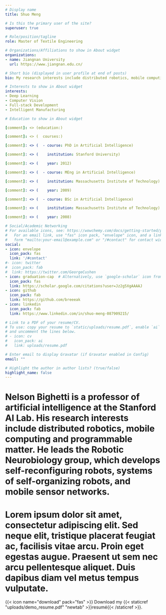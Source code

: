 ```yaml
---
# Display name
title: Shuo Meng

# Is this the primary user of the site?
superuser: true

# Role/position/tagline
role: Master of Textile Engineering

# Organizations/Affiliations to show in About widget
organizations:
- name: Jiangnan University
  url: https://www.jiangnan.edu.cn/

# Short bio (displayed in user profile at end of posts)
bio: My research interests include distributed robotics, mobile computing and programmable matter.

# Interests to show in About widget
interests:
- Deep Learning
- Computer Vision
- Full-stack Development
- Intelligent Manufacturing

# Education to show in About widget

[comment]: <> (education:)

[comment]: <> (  courses:)

[comment]: <> (  - course: PhD in Artificial Intelligence)

[comment]: <> (    institution: Stanford University)

[comment]: <> (    year: 2012)

[comment]: <> (  - course: MEng in Artificial Intelligence)

[comment]: <> (    institution: Massachusetts Institute of Technology)

[comment]: <> (    year: 2009)

[comment]: <> (  - course: BSc in Artificial Intelligence)

[comment]: <> (    institution: Massachusetts Institute of Technology)

[comment]: <> (    year: 2008)

# Social/Academic Networking
# For available icons, see: https://wowchemy.com/docs/getting-started/page-builder/#icons
#   For an email link, use "fas" icon pack, "envelope" icon, and a link in the
#   form "mailto:your-email@example.com" or "/#contact" for contact widget.
social:
- icon: envelope
  icon_pack: fas
  link: '/#contact'
#- icon: twitter
#  icon_pack: fab
#  link: https://twitter.com/GeorgeCushen
- icon: graduation-cap  # Alternatively, use `google-scholar` icon from `ai` icon pack
  icon_pack: fas
  link: https://scholar.google.com/citations?user=Jz2g5XgAAAAJ
- icon: github
  icon_pack: fab
  link: https://github.com/breeeak
- icon: linkedin
  icon_pack: fab
  link: https://www.linkedin.com/in/shuo-meng-087909215/

# Link to a PDF of your resume/CV.
# To use: copy your resume to `static/uploads/resume.pdf`, enable `ai` icons in `params.toml`, 
# and uncomment the lines below.
# - icon: cv
#   icon_pack: ai
#   link: uploads/resume.pdf

# Enter email to display Gravatar (if Gravatar enabled in Config)
email: ""

# Highlight the author in author lists? (true/false)
highlight_name: false
---
```


# Nelson Bighetti is a professor of artificial intelligence at the Stanford AI Lab. His research interests include distributed robotics, mobile computing and programmable matter. He leads the Robotic Neurobiology group, which develops self-reconfiguring robots, systems of self-organizing robots, and mobile sensor networks.

# Lorem ipsum dolor sit amet, consectetur adipiscing elit. Sed neque elit, tristique placerat feugiat ac, facilisis vitae arcu. Proin eget egestas augue. Praesent ut sem nec arcu pellentesque aliquet. Duis dapibus diam vel metus tempus vulputate.

{{< icon name="download" pack="fas" >}} Download my {{< staticref "uploads/demo_resume.pdf" "newtab" >}}resumé{{< /staticref >}}.
